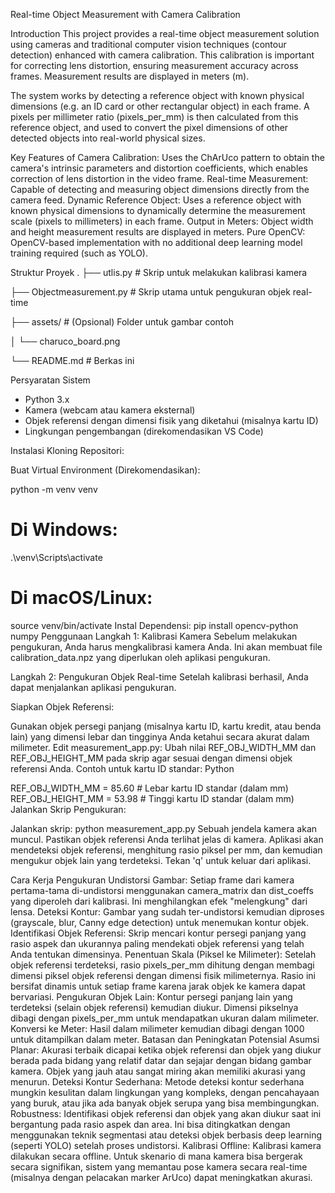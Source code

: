 Real-time Object Measurement with Camera Calibration

Introduction This project provides a real-time object measurement solution using cameras and traditional computer vision techniques (contour detection) enhanced with camera calibration. This calibration is important for correcting lens distortion, ensuring measurement accuracy across frames. Measurement results are displayed in meters (m).

The system works by detecting a reference object with known physical dimensions (e.g. an ID card or other rectangular object) in each frame. A pixels per millimeter ratio (pixels_per_mm) is then calculated from this reference object, and used to convert the pixel dimensions of other detected objects into real-world physical sizes.

Key Features of Camera Calibration: Uses the ChArUco pattern to obtain the camera's intrinsic parameters and distortion coefficients, which enables correction of lens distortion in the video frame. Real-time Measurement: Capable of detecting and measuring object dimensions directly from the camera feed. Dynamic Reference Object: Uses a reference object with known physical dimensions to dynamically determine the measurement scale (pixels to millimeters) in each frame. Output in Meters: Object width and height measurement results are displayed in meters. Pure OpenCV: OpenCV-based implementation with no additional deep learning model training required (such as YOLO).

Struktur Proyek
.
├── utlis.py       # Skrip untuk melakukan kalibrasi kamera

├── Objectmeasurement.py        # Skrip utama untuk pengukuran objek real-time

├── assets/                   # (Opsional) Folder untuk gambar contoh

│   └── charuco_board.png

└── README.md                 # Berkas ini

Persyaratan Sistem
- Python 3.x
- Kamera (webcam atau kamera eksternal)
- Objek referensi dengan dimensi fisik yang diketahui (misalnya kartu ID)
- Lingkungan pengembangan (direkomendasikan VS Code)

Instalasi
Kloning Repositori:

Buat Virtual Environment (Direkomendasikan):


python -m venv venv
# Di Windows:
.\venv\Scripts\activate
# Di macOS/Linux:
source venv/bin/activate
Instal Dependensi:
pip install opencv-python numpy
Penggunaan
Langkah 1: Kalibrasi Kamera
Sebelum melakukan pengukuran, Anda harus mengkalibrasi kamera Anda. Ini akan membuat file calibration_data.npz yang diperlukan oleh aplikasi pengukuran.

Langkah 2: Pengukuran Objek Real-time
Setelah kalibrasi berhasil, Anda dapat menjalankan aplikasi pengukuran.

Siapkan Objek Referensi:

Gunakan objek persegi panjang (misalnya kartu ID, kartu kredit, atau benda lain) yang dimensi lebar dan tingginya Anda ketahui secara akurat dalam milimeter.
Edit measurement_app.py: Ubah nilai REF_OBJ_WIDTH_MM dan REF_OBJ_HEIGHT_MM pada skrip agar sesuai dengan dimensi objek referensi Anda.
Contoh untuk kartu ID standar:
Python

REF_OBJ_WIDTH_MM = 85.60  # Lebar kartu ID standar (dalam mm)
REF_OBJ_HEIGHT_MM = 53.98 # Tinggi kartu ID standar (dalam mm)
Jalankan Skrip Pengukuran:

Jalankan skrip:
python measurement_app.py
Sebuah jendela kamera akan muncul. Pastikan objek referensi Anda terlihat jelas di kamera. Aplikasi akan mendeteksi objek referensi, menghitung rasio piksel per mm, dan kemudian mengukur objek lain yang terdeteksi.
Tekan 'q' untuk keluar dari aplikasi.

Cara Kerja Pengukuran
Undistorsi Gambar: Setiap frame dari kamera pertama-tama di-undistorsi menggunakan camera_matrix dan dist_coeffs yang diperoleh dari kalibrasi. Ini menghilangkan efek "melengkung" dari lensa.
Deteksi Kontur: Gambar yang sudah ter-undistorsi kemudian diproses (grayscale, blur, Canny edge detection) untuk menemukan kontur objek.
Identifikasi Objek Referensi: Skrip mencari kontur persegi panjang yang rasio aspek dan ukurannya paling mendekati objek referensi yang telah Anda tentukan dimensinya.
Penentuan Skala (Piksel ke Milimeter): Setelah objek referensi terdeteksi, rasio pixels_per_mm dihitung dengan membagi dimensi piksel objek referensi dengan dimensi fisik milimeternya. Rasio ini bersifat dinamis untuk setiap frame karena jarak objek ke kamera dapat bervariasi.
Pengukuran Objek Lain: Kontur persegi panjang lain yang terdeteksi (selain objek referensi) kemudian diukur. Dimensi pikselnya dibagi dengan pixels_per_mm untuk mendapatkan ukuran dalam milimeter.
Konversi ke Meter: Hasil dalam milimeter kemudian dibagi dengan 1000 untuk ditampilkan dalam meter.
Batasan dan Peningkatan Potensial
Asumsi Planar: Akurasi terbaik dicapai ketika objek referensi dan objek yang diukur berada pada bidang yang relatif datar dan sejajar dengan bidang gambar kamera. Objek yang jauh atau sangat miring akan memiliki akurasi yang menurun.
Deteksi Kontur Sederhana: Metode deteksi kontur sederhana mungkin kesulitan dalam lingkungan yang kompleks, dengan pencahayaan yang buruk, atau jika ada banyak objek serupa yang bisa membingungkan.
Robustness: Identifikasi objek referensi dan objek yang akan diukur saat ini bergantung pada rasio aspek dan area. Ini bisa ditingkatkan dengan menggunakan teknik segmentasi atau deteksi objek berbasis deep learning (seperti YOLO) setelah proses undistorsi.
Kalibrasi Offline: Kalibrasi kamera dilakukan secara offline. Untuk skenario di mana kamera bisa bergerak secara signifikan, sistem yang memantau pose kamera secara real-time (misalnya dengan pelacakan marker ArUco) dapat meningkatkan akurasi.
